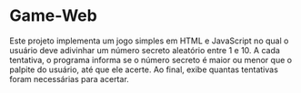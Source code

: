 # Game-Web
Este projeto implementa um jogo simples em HTML e JavaScript no qual o usuário deve adivinhar um número secreto aleatório entre 1 e 10. A cada tentativa, o programa informa se o número secreto é maior ou menor que o palpite do usuário, até que ele acerte. Ao final, exibe quantas tentativas foram necessárias para acertar.
